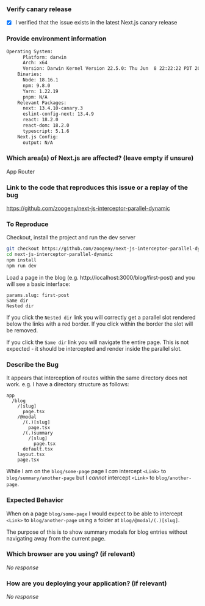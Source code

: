 ### Verify canary release

- [X] I verified that the issue exists in the latest Next.js canary release

### Provide environment information

```bash
Operating System:
      Platform: darwin
      Arch: x64
      Version: Darwin Kernel Version 22.5.0: Thu Jun  8 22:22:22 PDT 2023; root:xnu-8796.121.3~7/RELEASE_X86_64
    Binaries:
      Node: 18.16.1
      npm: 9.8.0
      Yarn: 1.22.19
      pnpm: N/A
    Relevant Packages:
      next: 13.4.10-canary.3
      eslint-config-next: 13.4.9
      react: 18.2.0
      react-dom: 18.2.0
      typescript: 5.1.6
    Next.js Config:
      output: N/A
```


### Which area(s) of Next.js are affected? (leave empty if unsure)

App Router

### Link to the code that reproduces this issue or a replay of the bug

https://github.com/zoogeny/next-js-interceptor-parallel-dynamic

### To Reproduce

Checkout, install the project and run the dev server

```bash
git checkout https://github.com/zoogeny/next-js-interceptor-parallel-dynamic.git   
cd next-js-interceptor-parallel-dynamic
npm install
npm run dev
```

Load a page in the blog (e.g. http://localhost:3000/blog/first-post) and you will see a basic interface:

```
params.slug: first-post
Same dir
Nested dir
```

If you click the `Nested dir` link you will correctly get a parallel slot rendered below the links with a red border. If you click within the border the slot will be removed.

If you click the `Same dir` link you will navigate the entire page. This is not expected - it should be intercepted and render inside the parallel slot.

### Describe the Bug

It appears that  interception of routes within the same directory does not work. e.g. I have a directory structure as follows:

```
app
  /blog
    /[slug]
      page.tsx
    /@modal
      /(.)[slug]
        page.tsx
      /(.)summary
        /[slug]
          page.tsx
      default.tsx
    layout.tsx
    page.tsx
```

While I am on the `blog/some-page` page I _can_ intercept `<Link>` to `blog/summary/another-page` but I _cannot_ intercept `<Link>` to `blog/another-page`.

### Expected Behavior

When on a page `blog/some-page` I would expect to be able to intercept `<Link>` to `blog/another-page` using a folder at `blog/@modal/(.)[slug]`.

The purpose of this is to show summary modals for blog entries without navigating away from the current page.

### Which browser are you using? (if relevant)

_No response_

### How are you deploying your application? (if relevant)

_No response_

